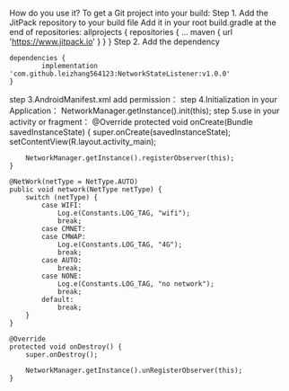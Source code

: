 How do you use it?
To get a Git project into your build:
Step 1. Add the JitPack repository to your build file
Add it in your root build.gradle at the end of repositories:
allprojects {
		repositories {
			...
			maven { url 'https://www.jitpack.io' }
		}
	}
Step 2. Add the dependency

	dependencies {
	        implementation 'com.github.leizhang564123:NetworkStateListener:v1.0.0'
	}
step 3.AndroidManifest.xml  add permission：
    <uses-permission android:name="android.permission.ACCESS_NETWORK_STATE"/>
    <uses-permission android:name="android.permission.CHANGE_NETWORK_STATE"/>
    <uses-permission android:name="android.permission.INTERNET"/>
    <uses-permission android:name="android.permission.ACCESS_WIFI_STATE"/>
    <uses-permission android:name="android.permission.CHANGE_WIFI_STATE"/>
step 4.Initialization in your Application：
NetworkManager.getInstance().init(this);
step 5.use in your activity or fragment：
 @Override
    protected void onCreate(Bundle savedInstanceState) {
        super.onCreate(savedInstanceState);
        setContentView(R.layout.activity_main);
      
        NetworkManager.getInstance().registerObserver(this);
    }

    @NetWork(netType = NetType.AUTO)
    public void network(NetType netType) {
        switch (netType) {
            case WIFI:
                Log.e(Constants.LOG_TAG, "wifi");
                break;
            case CMNET:
            case CMWAP:
                Log.e(Constants.LOG_TAG, "4G");
                break;
            case AUTO:
                break;
            case NONE:
                Log.e(Constants.LOG_TAG, "no network");
                break;
            default:
                break;
        }
    }

    @Override
    protected void onDestroy() {
        super.onDestroy();
       
        NetworkManager.getInstance().unRegisterObserver(this);
    }
